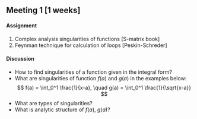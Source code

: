 ## Meeting 1 [1 weeks]

#### Assignment
1. Complex analysis singularities of functions [S-matrix book]
2. Feynman technique for calculation of loops [Peskin-Schreder]

#### Discussion
 * How to find singularities of a function given in the integral form?
 * What are singularities of function $f(a)$ and $g(a)$ in the examples below:
$$
f(a) = \int_0^1 \frac{1}{x-a}, \quad
g(a) = \int_0^1 \frac{1}{\sqrt{x-a}}
$$
 * What are types of singularities?
 * What is analytic structure of $f(a)$, $g(a)$?
